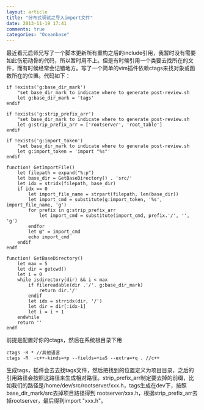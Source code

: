 ```yaml
---
layout: article
title: "分布式调试之导入import文件"
date: 2013-11-19 17:41
comments: true
categories: "Oceanbase"
---
```

  最近看元启师兄写了一个脚本更新所有重构之后的include引用，我暂时没有需要如此伤筋动骨的代码，所以暂时用不上。但是有时候引用一个类要去找所在的文件，而有时候经常会记错地方。写了一个简单的vim插件依赖ctags来找对象或函数所在的位置。代码如下：

<!-- more -->

	if !exists('g:base_dir_mark')
	    "set base_dir_mark to indicate where to generate post-review.sh
	    let g:base_dir_mark = 'tags'
	endif

	if !exists('g:strip_prefix_arr')
	    "set base_dir_mark to indicate where to generate post-review.sh
	    let g:strip_prefix_arr = ['rootserver', 'root_table']
	endif

	if !exists('g:import_token')
	    "set base_dir_mark to indicate where to generate post-review.sh
	    let g:import_token = 'import "%s"'
	endif

	function! GetImportFile()
	    let filepath = expand("%:p")
	    let base_dir = GetBaseDirectory() . 'src/'
	    let idx = stridx(filepath, base_dir)
	    if idx == 0
	        let import_file_name = strpart(filepath, len(base_dir))
	        let import_cmd = substitute(g:import_token, '%s', import_file_name, 'g')
	        for prefix in g:strip_prefix_arr
	            let import_cmd = substitute(import_cmd, prefix.'/', '', 'g')
	        endfor
	        let @" = import_cmd
	        echo import_cmd
	    endif
	endf

	function! GetBaseDirectory()
	    let max = 5
	    let dir = getcwd()
	    let i = 0
	    while isdirectory(dir) && i < max
	        if filereadable(dir .'/'. g:base_dir_mark)
	            return dir.'/'
	        endif
	        let idx = strridx(dir, '/')
	        let dir = dir[:idx-1]
	        let i = i + 1
	    endwhile
	    return ''
	endf


  前提是配置好你的ctags，然后在系统根目录下用

	ctags -R * //其他语言
	ctags -R  -c++-kinds=+p --fields=+iaS --extra=+q . //c++
 
  生成tags，插件会去去找tags文件，然后把找到的位置定义为项目目录，之后的引用路径会按照这路径来生成相对路径。strip_prefix_arr制定要去掉的前缀，比如我们的路径是/home/dev/src/rootserver/xxx.h，tags生成在dev下，按照base_dir_mark/src去掉项目路径得到 rootserver/xxx.h，根据strip_prefix_arr去掉rootserver，最后得到import "xxx.h"。